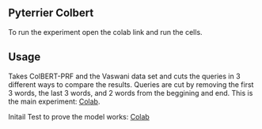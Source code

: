 ## Pyterrier Colbert
To run the experiment open the colab link and run the cells.
## Usage
Takes ColBERT-PRF and the Vaswani data set and cuts the queries in 3 different ways to compare the results. Queries are cut by removing the first 3 words, the last 3 words, and 2 words from the beggining and end.
This is the main experiment: [Colab](https://colab.research.google.com/drive/1ivvF5W_8CR_NeWtESpGfyvU5FrwCpl-o).

Initail Test to prove the model works: [Colab](https://colab.research.google.com/drive/1GAmsJgLnaubkTTdXDYJ_A15Y7xOru-EM)
